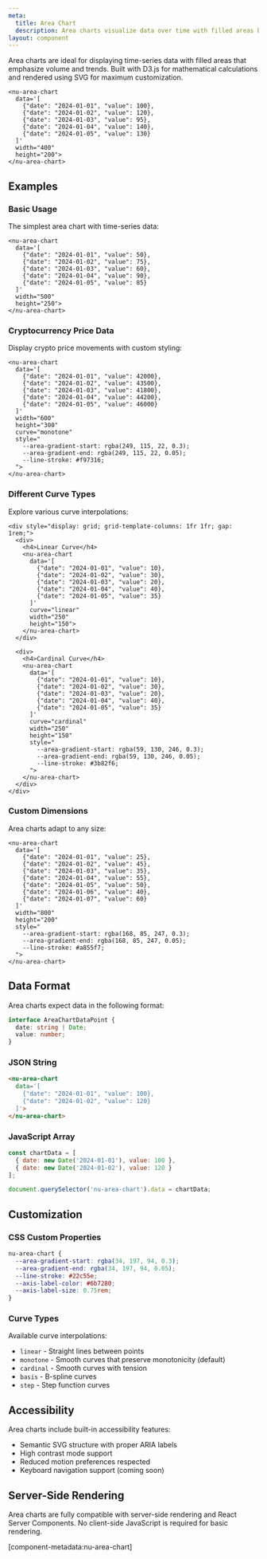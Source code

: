 ```yaml
---
meta:
  title: Area Chart
  description: Area charts visualize data over time with filled areas below the line, perfect for showing trends and patterns in blockchain and financial data.
layout: component
---
```


Area charts are ideal for displaying time-series data with filled areas that emphasize volume and trends. Built with D3.js for mathematical calculations and rendered using SVG for maximum customization.

```html:preview
<nu-area-chart 
  data='[
    {"date": "2024-01-01", "value": 100},
    {"date": "2024-01-02", "value": 120},
    {"date": "2024-01-03", "value": 95},
    {"date": "2024-01-04", "value": 140},
    {"date": "2024-01-05", "value": 130}
  ]'
  width="400"
  height="200">
</nu-area-chart>
```

## Examples

### Basic Usage

The simplest area chart with time-series data:

```html:preview
<nu-area-chart 
  data='[
    {"date": "2024-01-01", "value": 50},
    {"date": "2024-01-02", "value": 75},
    {"date": "2024-01-03", "value": 60},
    {"date": "2024-01-04", "value": 90},
    {"date": "2024-01-05", "value": 85}
  ]'
  width="500"
  height="250">
</nu-area-chart>
```

### Cryptocurrency Price Data

Display crypto price movements with custom styling:

```html:preview
<nu-area-chart 
  data='[
    {"date": "2024-01-01", "value": 42000},
    {"date": "2024-01-02", "value": 43500},
    {"date": "2024-01-03", "value": 41800},
    {"date": "2024-01-04", "value": 44200},
    {"date": "2024-01-05", "value": 46000}
  ]'
  width="600"
  height="300"
  curve="monotone"
  style="
    --area-gradient-start: rgba(249, 115, 22, 0.3);
    --area-gradient-end: rgba(249, 115, 22, 0.05);
    --line-stroke: #f97316;
  ">
</nu-area-chart>
```

### Different Curve Types

Explore various curve interpolations:

```html:preview
<div style="display: grid; grid-template-columns: 1fr 1fr; gap: 1rem;">
  <div>
    <h4>Linear Curve</h4>
    <nu-area-chart 
      data='[
        {"date": "2024-01-01", "value": 10},
        {"date": "2024-01-02", "value": 30},
        {"date": "2024-01-03", "value": 20},
        {"date": "2024-01-04", "value": 40},
        {"date": "2024-01-05", "value": 35}
      ]'
      curve="linear"
      width="250"
      height="150">
    </nu-area-chart>
  </div>
  
  <div>
    <h4>Cardinal Curve</h4>
    <nu-area-chart 
      data='[
        {"date": "2024-01-01", "value": 10},
        {"date": "2024-01-02", "value": 30},
        {"date": "2024-01-03", "value": 20},
        {"date": "2024-01-04", "value": 40},
        {"date": "2024-01-05", "value": 35}
      ]'
      curve="cardinal"
      width="250"
      height="150"
      style="
        --area-gradient-start: rgba(59, 130, 246, 0.3);
        --area-gradient-end: rgba(59, 130, 246, 0.05);
        --line-stroke: #3b82f6;
      ">
    </nu-area-chart>
  </div>
</div>
```

### Custom Dimensions

Area charts adapt to any size:

```html:preview
<nu-area-chart 
  data='[
    {"date": "2024-01-01", "value": 25},
    {"date": "2024-01-02", "value": 45},
    {"date": "2024-01-03", "value": 35},
    {"date": "2024-01-04", "value": 55},
    {"date": "2024-01-05", "value": 50},
    {"date": "2024-01-06", "value": 40},
    {"date": "2024-01-07", "value": 60}
  ]'
  width="800"
  height="200"
  style="
    --area-gradient-start: rgba(168, 85, 247, 0.3);
    --area-gradient-end: rgba(168, 85, 247, 0.05);
    --line-stroke: #a855f7;
  ">
</nu-area-chart>
```

## Data Format

Area charts expect data in the following format:

```typescript
interface AreaChartDataPoint {
  date: string | Date;
  value: number;
}
```

### JSON String

```html
<nu-area-chart 
  data='[
    {"date": "2024-01-01", "value": 100},
    {"date": "2024-01-02", "value": 120}
  ]'>
</nu-area-chart>
```

### JavaScript Array

```javascript
const chartData = [
  { date: new Date('2024-01-01'), value: 100 },
  { date: new Date('2024-01-02'), value: 120 }
];

document.querySelector('nu-area-chart').data = chartData;
```

## Customization

### CSS Custom Properties

```css
nu-area-chart {
  --area-gradient-start: rgba(34, 197, 94, 0.3);
  --area-gradient-end: rgba(34, 197, 94, 0.05);
  --line-stroke: #22c55e;
  --axis-label-color: #6b7280;
  --axis-label-size: 0.75rem;
}
```

### Curve Types

Available curve interpolations:
- `linear` - Straight lines between points
- `monotone` - Smooth curves that preserve monotonicity (default)
- `cardinal` - Smooth curves with tension
- `basis` - B-spline curves
- `step` - Step function curves

## Accessibility

Area charts include built-in accessibility features:
- Semantic SVG structure with proper ARIA labels
- High contrast mode support
- Reduced motion preferences respected
- Keyboard navigation support (coming soon)

## Server-Side Rendering

Area charts are fully compatible with server-side rendering and React Server Components. No client-side JavaScript is required for basic rendering.

[component-metadata:nu-area-chart]
